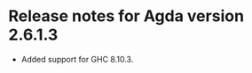 Release notes for Agda version 2.6.1.3
======================================

* Added support for GHC 8.10.3.
